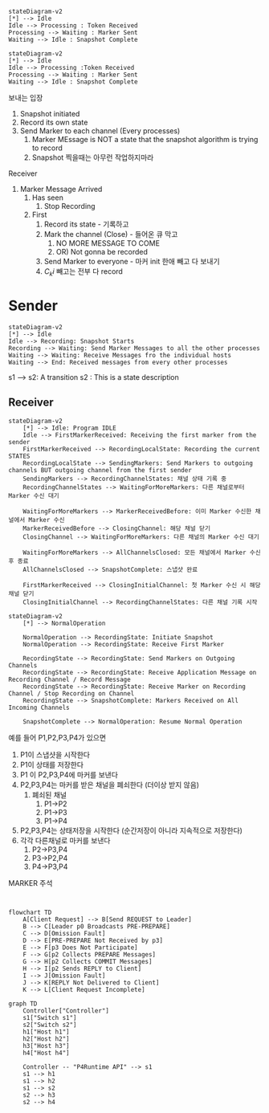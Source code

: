 ```mermaid
stateDiagram-v2
[*] --> Idle
Idle --> Processing : Token Received
Processing --> Waiting : Marker Sent
Waiting --> Idle : Snapshot Complete
```

```mermaid
stateDiagram-v2
[*] --> Idle
Idle --> Processing :Token Received
Processing --> Waiting : Marker Sent
Waiting --> Idle : Snapshot Complete
```

보내는 입장
1. Snapshot initiated
2. Record its own state
3. Send Marker to each channel (Every processes)
	1. Marker MEssage is NOT a state that the snapshot algorithm is trying to record
	2. Snapshot 찍을때는 아무런 작업하지마라

Receiver
1. Marker Message Arrived
	1. Has seen
		1. Stop Recording
	2. First
		1. Record its state - 기록하고
		2. Mark the channel (Close) - 들어온 큐 막고
			1. NO MORE MESSAGE TO COME
			2. OR) Not gonna be recorded
		3. Send Marker to everyone - 마커 init 한애 빼고 다 보내기
		4. $C_ki$ 빼고는 전부 다 record


# Sender
```mermaid
stateDiagram-v2
[*] --> Idle
Idle --> Recording: Snapshot Starts
Recording --> Waiting: Send Marker Messages to all the other processes
Waiting --> Waiting: Receive Messages fro the individual hosts
Waiting --> End: Received messages from every other processes
```
s1 --> s2: A transition
s2 : This is a state description

## Receiver


```mermaid
stateDiagram-v2
    [*] --> Idle: Program IDLE
    Idle --> FirstMarkerReceived: Receiving the first marker from the sender
    FirstMarkerReceived --> RecordingLocalState: Recording the current STATES
    RecordingLocalState --> SendingMarkers: Send Markers to outgoing channels BUT outgoing channel from the first sender
    SendingMarkers --> RecordingChannelStates: 채널 상태 기록 중
    RecordingChannelStates --> WaitingForMoreMarkers: 다른 채널로부터 Marker 수신 대기

    WaitingForMoreMarkers --> MarkerReceivedBefore: 이미 Marker 수신한 채널에서 Marker 수신
    MarkerReceivedBefore --> ClosingChannel: 해당 채널 닫기
    ClosingChannel --> WaitingForMoreMarkers: 다른 채널의 Marker 수신 대기

    WaitingForMoreMarkers --> AllChannelsClosed: 모든 채널에서 Marker 수신 후 종료
    AllChannelsClosed --> SnapshotComplete: 스냅샷 완료

    FirstMarkerReceived --> ClosingInitialChannel: 첫 Marker 수신 시 해당 채널 닫기
    ClosingInitialChannel --> RecordingChannelStates: 다른 채널 기록 시작
```

```mermaid
stateDiagram-v2
    [*] --> NormalOperation

    NormalOperation --> RecordingState: Initiate Snapshot
    NormalOperation --> RecordingState: Receive First Marker

    RecordingState --> RecordingState: Send Markers on Outgoing Channels
    RecordingState --> RecordingState: Receive Application Message on Recording Channel / Record Message
    RecordingState --> RecordingState: Receive Marker on Recording Channel / Stop Recording on Channel
    RecordingState --> SnapshotComplete: Markers Received on All Incoming Channels

    SnapshotComplete --> NormalOperation: Resume Normal Operation
```
예를 들어 P1,P2,P3,P4가 있으면

  

1. P1이 스냅샷을 시작한다
2. P1이 상태를 저장한다
3. P1 이 P2,P3,P4에 마커를 보낸다
4. P2,P3,P4는 마커를 받은 채널을 폐쇠한다 (더이상 받지 않음)
	1. 폐쇠된 채널
		1. P1->P2
		2. P1->P3
		3. P1->P4
5. P2,P3,P4는 상태저장을 시작한다 (순간저장이 아니라 지속적으로 저장한다)
6. 각각 다른채널로 마커를 보낸다
	1. P2->P3,P4
	2. P3->P2,P4
	3. P4->P3,P4


MARKER 주석

```mermaid


`````


```mermaid
flowchart TD
    A[Client Request] --> B[Send REQUEST to Leader]
    B --> C[Leader p0 Broadcasts PRE-PREPARE]
    C --> D[Omission Fault]
    D --> E[PRE-PREPARE Not Received by p3]
    E --> F[p3 Does Not Participate]
    F --> G[p2 Collects PREPARE Messages]
    G --> H[p2 Collects COMMIT Messages]
    H --> I[p2 Sends REPLY to Client]
    I --> J[Omission Fault]
    J --> K[REPLY Not Delivered to Client]
    K --> L[Client Request Incomplete]
```

```mermaid
graph TD
    Controller["Controller"]
    s1["Switch s1"]
    s2["Switch s2"]
    h1["Host h1"]
    h2["Host h2"]
    h3["Host h3"]
    h4["Host h4"]

    Controller -- "P4Runtime API" --> s1
    s1 --> h1
    s1 --> h2
    s1 --> s2
    s2 --> h3
    s2 --> h4
```
